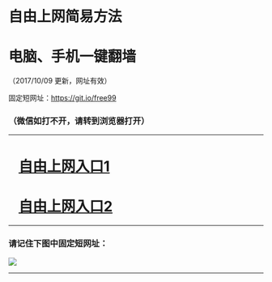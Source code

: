 ﻿# 自由上网简易方法

# 电脑、手机一键翻墙

（2017/10/09 更新，网址有效）

固定短网址：https://git.io/free99

### （微信如打不开，请转到浏览器打开）


***





# &nbsp;&nbsp; <a href="http://ft269401129.fwq-tz-1001.info/fwqtz01.html?t=100900115450 " target="_blank">自由上网入口1</a>
# &nbsp;&nbsp; <a href="http://ft2179213492.fwq-tz-1002.info/fwqtz02.html?t=100900119591 " target="_blank">自由上网入口2</a>
***

### 请记住下图中固定短网址：

<img src="https://s3-us-west-2.amazonaws.com/fwq-1001/yjfq-20170905okok.png" /> 


***

